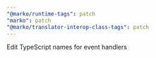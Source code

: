 ```yaml
---
"@marko/runtime-tags": patch
"marko": patch
"@marko/translator-interop-class-tags": patch
---
```


Edit TypeScript names for event handlers
